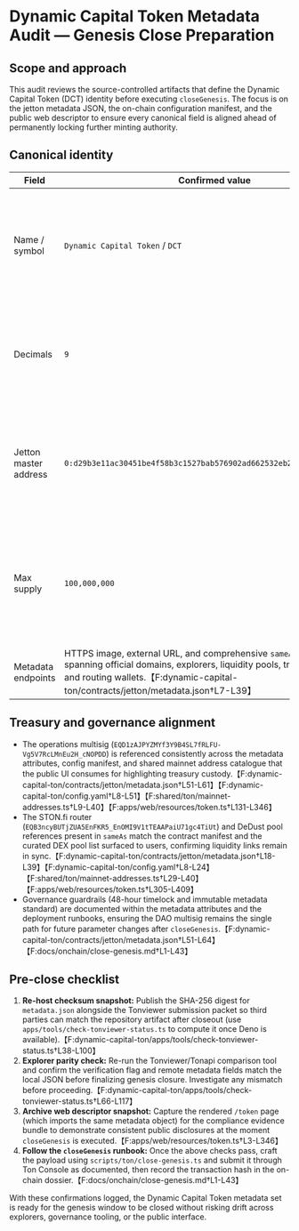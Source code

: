 # Dynamic Capital Token Metadata Audit — Genesis Close Preparation

## Scope and approach

This audit reviews the source-controlled artifacts that define the Dynamic
Capital Token (DCT) identity before executing `closeGenesis`. The focus is on
the jetton metadata JSON, the on-chain configuration manifest, and the public
web descriptor to ensure every canonical field is aligned ahead of permanently
locking further minting authority.

## Canonical identity

| Field                 | Confirmed value                                                                                                                                                                                                              | Evidence                                                                                                                                                                                                                                                                                          |
| --------------------- | ---------------------------------------------------------------------------------------------------------------------------------------------------------------------------------------------------------------------------- | ------------------------------------------------------------------------------------------------------------------------------------------------------------------------------------------------------------------------------------------------------------------------------------------------- |
| Name / symbol         | `Dynamic Capital Token` / `DCT`                                                                                                                                                                                              | `metadata.json` name and symbol entries; `config.yaml` token block; web descriptor imports metadata directly.【F:dynamic-capital-ton/contracts/jetton/metadata.json†L2-L3】【F:dynamic-capital-ton/config.yaml†L1-L6】【F:apps/web/resources/token.ts†L3-L274】                                   |
| Decimals              | `9`                                                                                                                                                                                                                          | Declared in the jetton metadata and mirrored in the config manifest and UI schema checks.【F:dynamic-capital-ton/contracts/jetton/metadata.json†L5-L6】【F:dynamic-capital-ton/config.yaml†L1-L6】【F:apps/web/resources/token.ts†L100-L134】                                                     |
| Jetton master address | `0:d29b3e11ac30451be4f58b3c1527bab576902ad662532eb2b0c8c6098a0e96c7`                                                                                                                                                         | Stored in the metadata JSON, `config.yaml`, and normalized by the web descriptor for explorer links.【F:dynamic-capital-ton/contracts/jetton/metadata.json†L6-L28】【F:dynamic-capital-ton/config.yaml†L1-L14】【F:apps/web/resources/token.ts†L252-L324】                                        |
| Max supply            | `100,000,000`                                                                                                                                                                                                                | Captured in the metadata attributes array, `config.yaml`, and the UI descriptor invariant enforcing the cap before rendering supply stats.【F:dynamic-capital-ton/contracts/jetton/metadata.json†L41-L53】【F:dynamic-capital-ton/config.yaml†L1-L24】【F:apps/web/resources/token.ts†L265-L346】 |
| Metadata endpoints    | HTTPS image, external URL, and comprehensive `sameAs` coverage spanning official domains, explorers, liquidity pools, treasury multisig, and routing wallets.【F:dynamic-capital-ton/contracts/jetton/metadata.json†L7-L39】 |                                                                                                                                                                                                                                                                                                   |

## Treasury and governance alignment

- The operations multisig (`EQD1zAJPYZMYf3Y9B4SL7fRLFU-Vg5V7RcLMnEu2H_cNOPDD`)
  is referenced consistently across the metadata attributes, config manifest,
  and shared mainnet address catalogue that the public UI consumes for
  highlighting treasury
  custody.【F:dynamic-capital-ton/contracts/jetton/metadata.json†L51-L61】【F:dynamic-capital-ton/config.yaml†L8-L51】【F:shared/ton/mainnet-addresses.ts†L9-L40】【F:apps/web/resources/token.ts†L131-L346】
- The STON.fi router (`EQB3ncyBUTjZUA5EnFKR5_EnOMI9V1tTEAAPaiU71gc4TiUt`) and
  DeDust pool references present in `sameAs` match the contract manifest and the
  curated DEX pool list surfaced to users, confirming liquidity links remain in
  sync.【F:dynamic-capital-ton/contracts/jetton/metadata.json†L18-L39】【F:dynamic-capital-ton/config.yaml†L8-L24】【F:shared/ton/mainnet-addresses.ts†L29-L40】【F:apps/web/resources/token.ts†L305-L409】
- Governance guardrails (48-hour timelock and immutable metadata standard) are
  documented within the metadata attributes and the deployment runbooks,
  ensuring the DAO multisig remains the single path for future parameter changes
  after
  `closeGenesis`.【F:dynamic-capital-ton/contracts/jetton/metadata.json†L51-L64】【F:docs/onchain/close-genesis.md†L1-L43】

## Pre-close checklist

1. **Re-host checksum snapshot:** Publish the SHA-256 digest for `metadata.json`
   alongside the Tonviewer submission packet so third parties can match the
   repository artifact after closeout (use
   `apps/tools/check-tonviewer-status.ts` to compute it once Deno is
   available).【F:dynamic-capital-ton/apps/tools/check-tonviewer-status.ts†L38-L100】
2. **Explorer parity check:** Re-run the Tonviewer/Tonapi comparison tool and
   confirm the verification flag and remote metadata fields match the local JSON
   before finalizing genesis closure. Investigate any mismatch before
   proceeding.【F:dynamic-capital-ton/apps/tools/check-tonviewer-status.ts†L66-L117】
3. **Archive web descriptor snapshot:** Capture the rendered `/token` page
   (which imports the same metadata object) for the compliance evidence bundle
   to demonstrate consistent public disclosures at the moment `closeGenesis` is
   executed.【F:apps/web/resources/token.ts†L3-L346】
4. **Follow the `closeGenesis` runbook:** Once the above checks pass, craft the
   payload using `scripts/ton/close-genesis.ts` and submit it through Ton
   Console as documented, then record the transaction hash in the on-chain
   dossier.【F:docs/onchain/close-genesis.md†L1-L43】

With these confirmations logged, the Dynamic Capital Token metadata set is ready
for the genesis window to be closed without risking drift across explorers,
governance tooling, or the public interface.
